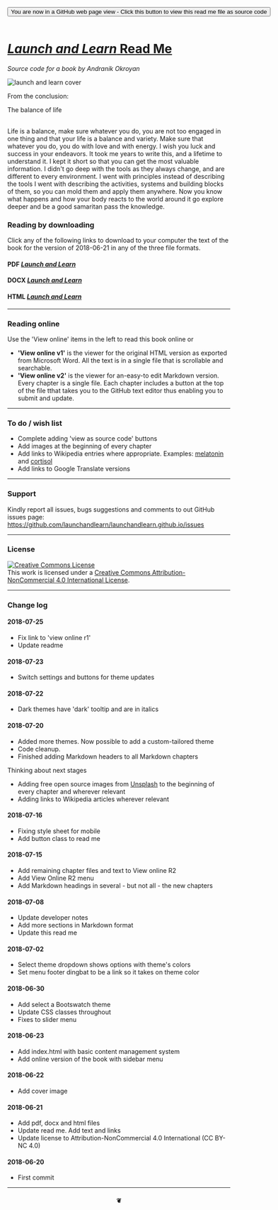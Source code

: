 <span style=display:none; >[You are now in a GitHub source code view - click this link to view Read Me file as a web page]( https://launchandlearn.github.io/index.html "View file as a web page." ) </span>

<div><input type=button class = 'btn btn-secondary btn-sm' onclick="window.location.href='https://github.com/launchandlearn/launchandlearn.github.io'";
value='You are now in a GitHub web page view - Click this button to view this read me file as source code' class="btn btn-primary" title="Download versions available for you to remix" ></div>

<br>

# [_Launch and Learn_ Read Me]( #README.md )

_Source code for a book by Andranik Okroyan_

<img alt="launch and learn cover" src="https://launchandlearn.github.io/launch-and-learn-cover.png" style=max-width:900px;/>

From the conclusion:
<div class=jumbotron >
The balance of life<br>
</br>

Life is a balance, make sure whatever you do, you are not too engaged in one thing and that your life is a balance and variety. Make sure that whatever you do, you do with love and with energy. I wish you luck and success in your endeavors. It took me years to write this, and a lifetime to understand it. I kept it short so that you can get the most valuable information. I didn't go deep with the tools as they always change, and are different to every environment. I went with principles instead of describing the tools I went with describing the activities, systems and building blocks of them, so you can mold them and apply them anywhere. Now you know what happens and how your body reacts to the world around it go explore deeper and be a good samaritan pass the knowledge.
</div>


### Reading by downloading

Click any of the following links to download to your computer the text of the book for the version of 2018-06-21 in any of the three file formats.

#### PDF [_Launch and Learn_]( launch-and-learn-by-andranik-okroyan.pdf )

#### DOCX [_Launch and Learn_]( launch-and-learn-by-andranik-okroyan.docx )

#### HTML [_Launch and Learn_]( https://launchandlearn.github.io/launch-and-learn-by-andranik-okroyan.html )

<hr>


### Reading online

Use the 'View online' items in the left to read this book online or

* **'View online v1'** is the viewer for the original HTML version as exported from Microsoft Word. All the text is in  a single file that is scrollable and searchable.
* **'View online v2'** is the viewer for an-easy-to edit Markdown version. Every chapter is a single file. Each chapter includes a button at the top of the file tthat takes you to the GitHub text editor thus enabling you to submit and update.

<hr>

### To do / wish list

* Complete adding 'view as source code' buttons
* Add images at the beginning of every chapter
* Add links to Wikipedia entries where appropriate. Examples: [melatonin]( https://en.wikipedia.org/wiki/Melatonin ) and [cortisol](https://en.wikipedia.org/wiki/Cortisol)
* Add links to Google Translate versions


<hr>

### Support

Kindly report all issues, bugs suggestions and comments to out GitHub issues page: https://github.com/launchandlearn/launchandlearn.github.io/issues

<hr>

### License

<a rel="license" href="http://creativecommons.org/licenses/by-nc/4.0/"><img alt="Creative Commons License" style="border-width:0" src="https://i.creativecommons.org/l/by-nc/4.0/88x31.png" /></a><br />This work is licensed under a <a rel="license" href="http://creativecommons.org/licenses/by-nc/4.0/">Creative Commons Attribution-NonCommercial 4.0 International License</a>.


<hr>

### Change log


#### 2018-07-25

* Fix link to 'view online r1'
* Update readme


#### 2018-07-23

* Switch settings and buttons for theme updates


#### 2018-07-22

* Dark themes have 'dark' tooltip and are in italics


#### 2018-07-20

* Added more themes. Now possible to add a custom-tailored theme
* Code cleanup.
* Finished adding Markdown headers to all Markdown chapters


Thinking about next stages
* Adding free open source images from [Unsplash]( https://unsplash.com/ ) to the beginning of every chapter and wherever relevant
* Adding links to Wikipedia articles wherever relevant

#### 2018-07-16

* Fixing style sheet for mobile
* Add button class to read me


#### 2018-07-15

* Add remaining chapter files and text to View online R2
* Add View Online R2 menu
* Add Markdown headings in several - but not all - the new chapters


#### 2018-07-08

* Update developer notes
* Add more sections in Markdown format
* Update this read me

#### 2018-07-02

* Select theme dropdown shows options with theme's colors
* Set menu footer dingbat to be a link so it takes on theme color

#### 2018-06-30

* Add select a Bootswatch theme
* Update CSS classes throughout
* Fixes to slider menu

#### 2018-06-23

* Add index.html with basic content management system
* Add online version of the book with sidebar menu

#### 2018-06-22

* Add cover image

#### 2018-06-21

* Add pdf, docx and html files
* Update read me. Add text and links
* Update license to Attribution-NonCommercial 4.0 International (CC BY-NC 4.0)

#### 2018-06-20

* First commit

***

#### <center title="hello!" >❦</center>
